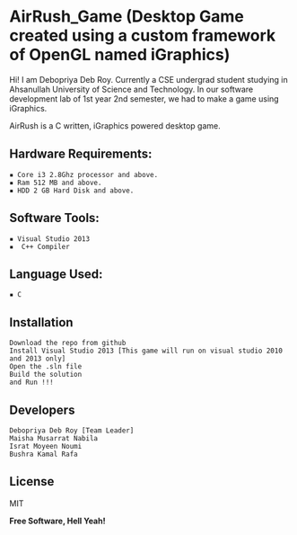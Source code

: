 # AirRush_Game (Desktop Game created using a custom framework of OpenGL named iGraphics)
Hi!
I am Debopriya Deb Roy. Currently a CSE undergrad student studying in Ahsanullah University of Science and Technology. In our software development lab of 1st year 2nd semester, we had to make a game using iGraphics.

AirRush is a C written, iGraphics powered desktop game.

## Hardware Requirements: 
    ▪ Core i3 2.8Ghz processor and above.
    ▪ Ram 512 MB and above.
    ▪ HDD 2 GB Hard Disk and above.

## Software Tools: 
    ▪ Visual Studio 2013
    ▪  C++ Compiler
## Language Used: 
    ▪ C
  
## Installation
    Download the repo from github
    Install Visual Studio 2013 [This game will run on visual studio 2010 and 2013 only]
    Open the .sln file 
    Build the solution
    and Run !!!

## Developers
    Debopriya Deb Roy [Team Leader]
    Maisha Musarrat Nabila
    Israt Moyeen Noumi
    Bushra Kamal Rafa

License
----
MIT

**Free Software, Hell Yeah!**



